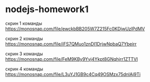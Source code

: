 # nodejs-homework1

скрин 1 команды
https://monosnap.com/file/ewckbBB205W7Z215Fc0KDjwUzlPdMV

скрин 2 команды
https://monosnap.com/file/iFS7QMuo1znDI1DrjwNpbaQ7Ybeirr

скрин 3 команды
https://monosnap.com/file/FeM9KBy9Yvj4Ykpt8GNqhjrr1ZTTVl

скрин 4 команды
https://monosnap.com/file/L3uYJ1GB9c4Cq49OSMzx75dnlAj9Ti
